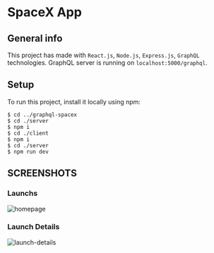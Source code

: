 # SpaceX App

## General info
This project has made with `React.js`, `Node.js`, `Express.js`, `GraphQL` technologies.
GraphQL server is running on `localhost:5000/graphql`.

## Setup
To run this project, install it locally using npm:
```
$ cd ../graphql-spacex
$ cd ./server
$ npm i
$ cd ./client
$ npm i
$ cd ./server
$ npm run dev
```

## SCREENSHOTS

### Launchs
![homepage](https://user-images.githubusercontent.com/65674132/125488242-1245ba2c-109d-4cb2-8b90-ddf4de57086a.PNG)

### Launch Details
![launch-details](https://user-images.githubusercontent.com/65674132/125488272-3807172f-3d7e-4d4a-9cb3-682ccf74d8d7.PNG)

